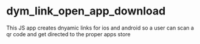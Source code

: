 # dym_link_open_app_download
This JS app creates dnyamic links for ios and android so a user can scan a qr code and get directed to the proper apps store
